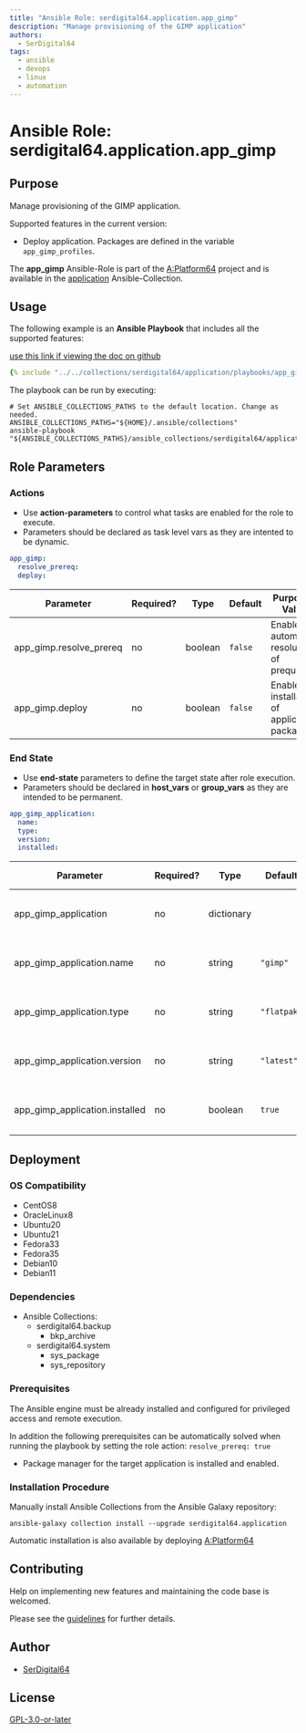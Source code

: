 ```yaml
---
title: "Ansible Role: serdigital64.application.app_gimp"
description: "Manage provisioning of the GIMP application"
authors:
  - SerDigital64
tags:
  - ansible
  - devops
  - linux
  - automation
---
```


# Ansible Role: serdigital64.application.app_gimp

## Purpose

Manage provisioning of the GIMP application.

Supported features in the current version:

- Deploy application. Packages are defined in the variable `app_gimp_profiles`.

The **app_gimp** Ansible-Role is part of the [A:Platform64](https://github.com/serdigital64/aplatform64) project and is available in the [application](../collections/application.md) Ansible-Collection.

## Usage

The following example is an **Ansible Playbook** that includes all the supported features:

[use this link if viewing the doc on github](../../collections/serdigital64/application/playbooks/app_gimp.yml)

```yaml
{% include "../../collections/serdigital64/application/playbooks/app_gimp.yml" %}
```

The playbook can be run by executing:

```shell
# Set ANSIBLE_COLLECTIONS_PATHS to the default location. Change as needed.
ANSIBLE_COLLECTIONS_PATHS="${HOME}/.ansible/collections"
ansible-playbook "${ANSIBLE_COLLECTIONS_PATHS}/ansible_collections/serdigital64/application/playbooks/app_gimp.yml"
```

## Role Parameters

### Actions

- Use **action-parameters** to control what tasks are enabled for the role to execute.
- Parameters should be declared as task level vars as they are intented to be dynamic.

```yaml
app_gimp:
  resolve_prereq:
  deploy:
```

| Parameter               | Required? | Type    | Default | Purpose / Value                             |
| ----------------------- | --------- | ------- | ------- | ------------------------------------------- |
| app_gimp.resolve_prereq | no        | boolean | `false` | Enable automatic resolution of prequisites  |
| app_gimp.deploy         | no        | boolean | `false` | Enable installation of application packages |

### End State

- Use **end-state** parameters to define the target state after role execution.
- Parameters should be declared in **host_vars** or **group_vars** as they are intended to be permanent.

```yaml
app_gimp_application:
  name:
  type:
  version:
  installed:
```

| Parameter                      | Required? | Type       | Default     | Purpose / Value                    |
| ------------------------------ | --------- | ---------- | ----------- | ---------------------------------- |
| app_gimp_application           | no        | dictionary |             | Set application package end state  |
| app_gimp_application.name      | no        | string     | `"gimp"`    | Select application package name    |
| app_gimp_application.type      | no        | string     | `"flatpak"` | Select application package type    |
| app_gimp_application.version   | no        | string     | `"latest"`  | Select application package version |
| app_gimp_application.installed | no        | boolean    | `true`      | Set application package end state  |

## Deployment

### OS Compatibility

- CentOS8
- OracleLinux8
- Ubuntu20
- Ubuntu21
- Fedora33
- Fedora35
- Debian10
- Debian11

### Dependencies

- Ansible Collections:
  - serdigital64.backup
    - bkp_archive
  - serdigital64.system
    - sys_package
    - sys_repository

### Prerequisites

The Ansible engine must be already installed and configured for privileged access and remote execution.

In addition the following prerequisites can be automatically solved when running the playbook by setting the role action: `resolve_prereq: true`

- Package manager for the target application is installed and enabled.

### Installation Procedure

Manually install Ansible Collections from the Ansible Galaxy repository:

```shell
ansible-galaxy collection install --upgrade serdigital64.application
```

Automatic installation is also available by deploying [A:Platform64](https://aplatform64.readthedocs.io/en/latest/#deployment)

## Contributing

Help on implementing new features and maintaining the code base is welcomed.

Please see the [guidelines](../contributing/guidelines.md) for further details.

## Author

- [SerDigital64](https://serdigital64.github.io/)

## License

[GPL-3.0-or-later](https://www.gnu.org/licenses/gpl-3.0.txt)
